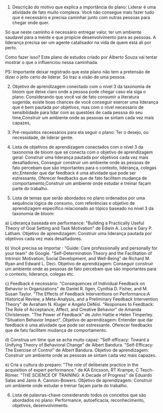 
1.  Descrição do motivo que explica a importância do plano: Liderar é uma atividade de fato muito complexa. Você não consegue mais fazer tudo que é necessário e precisa caminhar junto com outras pessoas para chegar onde quer. 

Só que neste caminho é necessário entregar valor, ter um ambiente saudavel para a mente e que propicie desenvolvimento para as pessoas. A liderança precisa ser um agente catalisador na vida de quem está ali por perto. 

Como fazer isso? Este plano de estudos criado por Alberto Souza vai tentar mostrar o que o influenciou nessa caminhada. 

PS: Importante deixar registrado que este plano não tem a pretensão de dizer o jeito certo de liderar. Só traz a visão de uma pessoa.
    
2.  Objetivo de aprendizagem conectado com o nível 3 da taxonomia de bloom que deixe claro onde a pessoa pode chegar caso ela siga o plano: Considerando que você vai de fato consumir a literatura sugerida, existe boas chances de você conseguir exercer uma liderança que é bem pautada por objetivos, mas com o nível necessário de sensibilidade para lidar com as questões de cada pessoa do seu time,Construir um ambiente onde as pessoas se sintam cada vez mais capazes,
    
3.  Pré-requisitos necessários para ela seguir o plano: Ter o desejo, ou necessidade, de liderar gente.
    
4.  Lista de objetivos de aprendizagem conectados com o nível 3 da taxonomia de bloom que se conecta com o objetivo de aprendizagem geral: Construir uma liderança pautada por objetivos cada vez mais desafiadores, Conseguir construir um ambiente onde as pessoas de fato percebam que são importantes para o contexto, liderança, colegas etc,Entender que dar feedback é uma atividade que pode ser estressante, Oferecer feedbacks que de fato facilitem mudança de comportamento,Construir um ambiente onde estudar e treinar façam parte do trabalho.

    
5.  Lista de temas que serão abordados no plano ordenados por uma sequência lógica de consumo, com referências e objetivo de aprendizagem específico relacionado ao tópico baseado no nível 3 da taxonomia de bloom: 

a) Liderança baseada em performance: "Building a Practically Useful Theory of Goal Setting and Task Motivation" de Edwin A. Locke e Gary P. Latham. Objetivo de aprendizagem: Construir uma liderança pautada por objetivos cada vez mais desafiadores.

b) Você precisa se importar : "Guide: Care professionally and personally for your team" de Google. "Self-Determination Theory and the Facilitation of Intrinsic Motivation, Social Development, and Well-Being" de Richard M. Ryan and Edward L. Deci. Objetivo de aprendizagem: Conseguir construir um ambiente onde as pessoas de fato percebam que são importantes para o contexto, liderança, colegas etc.

c) Feedback é necessário: "Consequences of Individual Feedback on Behavior in Organizations" de Daniel R. Ilgen, Cynthia D. Fisher, and M. Susan Taylor. "The Effects of Feedback Interventions on Performance:A Historical Review, a Meta-Analysis, and a Preliminary
Feedback Intervention Theory" de Avraham N. Kluger e Angelo DeNisi. "Responses to Feedback: The Role of Acceptance, Affect, and Creative Behavior" de Amanda Christensen. "The Power of Feedback" de John Hattie e Helen Timperley. "Situation Behavior Impact". Objetivo de aprendizagem: Entender que dar feedback é uma atividade que pode ser estressante. Oferecer feedbacks que de fato facilitem mudança de comportamento. 

d) Construa um time que se acha muito capaz: "Self-efficacy: Toward a Unifying Theory of Behavioral Change" de Albert Bandura. "Self-Efficacy: The Exercise of Control" de Albert Bandura. Objetivo de aprendizagem: Construir um ambiente onde as pessoas se sintam cada vez mais capazes.

e) Cria a cultura do preparo: "The role of deliberate practice in the acquisition of expert performance." de KA Ericsson, RT Krampe, C Tesch-Römer. "THE SCIENCE OF TRAINING: A Decade of Progress" de Eduardo Salas and Janis A. Cannon-Bowers. Objetivo de aprendizagem: Construir um ambiente onde estudar e treinar façam parte do trabalho.

6.  Lista de palavras-chave considerando todos os conceitos que são abordados no plano: Performance, autoeficacia, reconhecimento, objetivos, desenvolvimento.